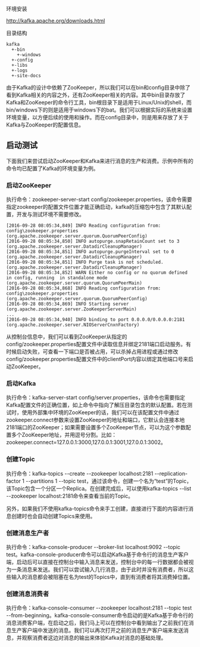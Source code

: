 环境安装

http://kafka.apache.org/downloads.html


目录结构

```
kafka
  +-bin
    +-windows
  +-config
  +-libs
  +-logs
  +-site-docs

```

由于Kafka的设计中依赖了ZooKeeper，所以我们可以在bin和config目录中除了看到Kafka相关的内容之外，还有ZooKeeper相关的内容。其中bin目录存放了Kafka和ZooKeeper的命令行工具，bin根目录下是适用于Linux/Unix的shell，而bin/windows下的则是适用于windows下的bat。我们可以根据实际的系统来设置环境变量，以方便后续的使用和操作。而在config目录中，则是用来存放了关于Kafka与ZooKeeper的配置信息。

## 启动测试
下面我们来尝试启动ZooKeeper和Kafka来进行消息的生产和消费。示例中所有的命令均已配置了Kafka的环境变量为例。

### 启动ZooKeeper
执行命令：zookeeper-server-start config/zookeeper.properties，该命令需要指定zookeeper的配置文件位置才能正确启动，kafka的压缩包中包含了其默认配置，开发与测试环境不需要修改。
```
[2016-09-28 08:05:34,849] INFO Reading configuration from: config\zookeeper.properties (org.apache.zookeeper.server.quorum.QuorumPeerConfig)
[2016-09-28 08:05:34,850] INFO autopurge.snapRetainCount set to 3 (org.apache.zookeeper.server.DatadirCleanupManager)
[2016-09-28 08:05:34,851] INFO autopurge.purgeInterval set to 0 (org.apache.zookeeper.server.DatadirCleanupManager)
[2016-09-28 08:05:34,851] INFO Purge task is not scheduled. (org.apache.zookeeper.server.DatadirCleanupManager)
[2016-09-28 08:05:34,852] WARN Either no config or no quorum defined in config, running  in standalone mode (org.apache.zookeeper.server.quorum.QuorumPeerMain)
[2016-09-28 08:05:34,868] INFO Reading configuration from: config\zookeeper.properties (org.apache.zookeeper.server.quorum.QuorumPeerConfig)
[2016-09-28 08:05:34,869] INFO Starting server (org.apache.zookeeper.server.ZooKeeperServerMain)
...
[2016-09-28 08:05:34,940] INFO binding to port 0.0.0.0/0.0.0.0:2181 (org.apache.zookeeper.server.NIOServerCnxnFactory)
```
从控制台信息中，我们可以看到ZooKeeper从指定的config/zookeeper.properties配置文件中读取信息并绑定2181端口启动服务。有时候启动失败，可查看一下端口是否被占用，可以杀掉占用进程或通过修改config/zookeeper.properties配置文件中的clientPort内容以绑定其他端口号来启动ZooKeeper。

### 启动Kafka
执行命令：kafka-server-start config/server.properties，该命令也需要指定Kafka配置文件的正确位置，如上命令中指向了解压目录包含的默认配置。若在测试时，使用外部集中环境的ZooKeeper的话，我们可以在该配置文件中通过zookeeper.connect参数来设置ZooKeeper的地址和端口，它默认会连接本地2181端口的ZooKeeper；如果需要设置多个ZooKeeper节点，可以为这个参数配置多个ZooKeeper地址，并用逗号分割。比如：zookeeper.connect=127.0.0.1:3000,127.0.0.1:3001,127.0.0.1:3002。

### 创建Topic
执行命令：kafka-topics --create --zookeeper localhost:2181 --replication-factor 1 --partitions 1 --topic test，通过该命令，创建一个名为“test”的Topic，该Topic包含一个分区一个Replica。在创建完成后，可以使用kafka-topics --list --zookeeper localhost:2181命令来查看当前的Topic。

另外，如果我们不使用kafka-topics命令来手工创建，直接进行下面的内容进行消息创建时也会自动创建Topics来使用。

### 创建消息生产者
执行命令：kafka-console-producer --broker-list localhost:9092 --topic test。kafka-console-producer命令可以启动Kafka基于命令行的消息生产客户端，启动后可以直接在控制台中输入消息来发送，控制台中的每一行数据都会被视为一条消息来发送。我们可以尝试输入几行消息，由于此时并没有消费者，所以这些输入的消息都会被阻塞在名为test的Topics中，直到有消费者将其消费掉位置。

### 创建消息消费者
执行命令：kafka-console-consumer --zookeeper localhost:2181 --topic test --from-beginning。kafka-console-consumer命令启动的是Kafka基于命令行的消息消费客户端，在启动之后，我们马上可以在控制台中看到输出了之前我们在消息生产客户端中发送的消息。我们可以再次打开之前的消息生产客户端来发送消息，并观察消费者这边对消息的输出来体验Kafka对消息的基础处理。
